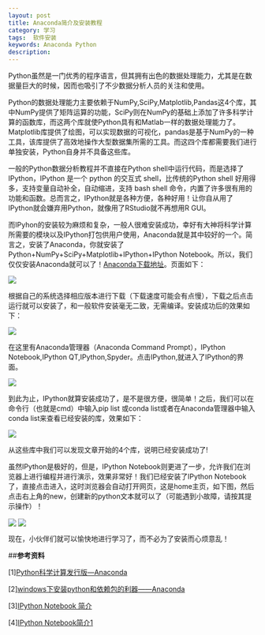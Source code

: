 ```yaml
---
layout: post
title: Anaconda简介及安装教程
category: 学习
tags:  软件安装
keywords: Anaconda Python
description: 
---
```

Python虽然是一门优秀的程序语言，但其拥有出色的数据处理能力，尤其是在数据量巨大的时候，因而也吸引了不少数据分析人员的关注和使用。

Python的数据处理能力主要依赖于NumPy,SciPy,Matplotlib,Pandas这4个库，其中NumPy提供了矩阵运算的功能，SciPy则在NumPy的基础上添加了许多科学计算的函数库，而这两个库就使Python具有和Matlab一样的数据处理能力了。Matplotlib库提供了绘图，可以实现数据的可视化，pandas是基于NumPy的一种工具，该库提供了高效地操作大型数据集所需的工具。而这四个库都需要我们进行单独安装，Python自身并不具备这些库。

一般的Python数据分析教程并不直接在Python shell中运行代码，而是选择了IPython，IPython 是一个 python 的交互式 shell，比传统的Python shell 好用得多，支持变量自动补全，自动缩进，支持 bash shell 命令，内置了许多很有用的功能和函数。总而言之，IPython就是各种方便，各种好用！让你自从用了IPython就会嫌弃用Python，就像用了RStudio就不再想用R GUI。

而IPyhon的安装较为麻烦和复杂，一般人很难安装成功，幸好有大神将科学计算所需要的模块以及IPython打包供用户使用，Anaconda就是其中较好的一个。简言之，安装了Anaconda，你就安装了Python+NumPy+SciPy+Matplotlib+IPython+IPython Notebook。所以，我们仅仅安装Anaconda就可以了！[Anaconda下载地址](http://continuum.io/downloads)。页面如下：

<img src="http://7xo51k.com1.z0.glb.clouddn.com/anacondaAnaconda%E4%B8%8B%E8%BD%BD%E7%95%8C%E9%9D%A2.jpg-wx" align=center />

根据自己的系统选择相应版本进行下载（下载速度可能会有点慢），下载之后点击运行就可以安装了，和一般软件安装毫无二致，无需编译。安装成功后的效果如下：

<img src="http://7xo51k.com1.z0.glb.clouddn.com/anaconda%E5%AE%89%E8%A3%85%E5%90%8E%E7%9A%84%E7%95%8C%E9%9D%A2.png-wx" align=center />

在这里有Anaconda管理器（Anaconda Command Prompt），IPython Notebook,IPython QT,IPython,Spyder。点击IPython,就进入了IPython的界面。

<img src="http://7xo51k.com1.z0.glb.clouddn.com/anacondaIPython%E7%95%8C%E9%9D%A2.png-wx" align=center />

到此为止，IPython就算安装成功了，是不是很方便，很简单！之后，我们可以在命令行（也就是cmd）中输入pip list 或conda list或者在Anaconda管理器中输入conda list来查看已经安装的库，效果如下：

<img src="http://7xo51k.com1.z0.glb.clouddn.com/anacondacmd%20Anaconda.png-wx" align=center />

从这些库中我们可以发现文章开始的4个库，说明已经安装成功了!

虽然IPython是极好的，但是，IPython Notebook则更进了一步，允许我们在浏览器上进行编程并进行演示，效果非常好！我们已经安装了IPython Notebook了，直接点击进入，这时浏览器会自动打开网页，这是home主页，如下图，然后点击右上角的new，创建新的python文本就可以了（可能遇到小故障，请按其提示操作）！

<img src="http://7xo51k.com1.z0.glb.clouddn.com/anacondaIPNBHome.jpg-wx" align=center />

<img src="http://7xo51k.com1.z0.glb.clouddn.com/anacondaIPNB.jpg-wx" align=center />


现在，小伙伴们就可以愉快地进行学习了，而不必为了安装而心烦意乱！

##**参考资料**

[1][Python科学计算发行版—Anaconda ](http://seisman.info/anaconda-scientific-python-distribution.html)

[2][windows下安装python和依赖包的利器——Anaconda](http://www.th7.cn/system/win/201502/93336.shtml)

[3][IPython Notebook 简介](http://my.oschina.net/lionets/blog/274760)

[4][IPython Notebook简介1](http://hyry.dip.jp/tech/slice/slice.html/35)





